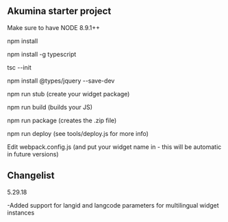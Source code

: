 ## Akumina starter project

Make sure to have NODE 8.9.1++

npm install

npm install -g typescript

tsc --init

npm install @types/jquery --save-dev

npm run stub (create your widget package)

npm run build (builds your JS)

npm run package (creates the .zip file)

npm run deploy (see tools/deploy.js for more info)

Edit webpack.config.js (and put your widget name in - this will be automatic in future versions)


## Changelist

5.29.18

-Added support for langid and langcode parameters for multilingual widget instances